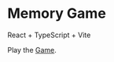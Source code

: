 # Memory Game

React + TypeScript + Vite

Play the [Game](https://memory-game-kaushnian.vercel.app/).
